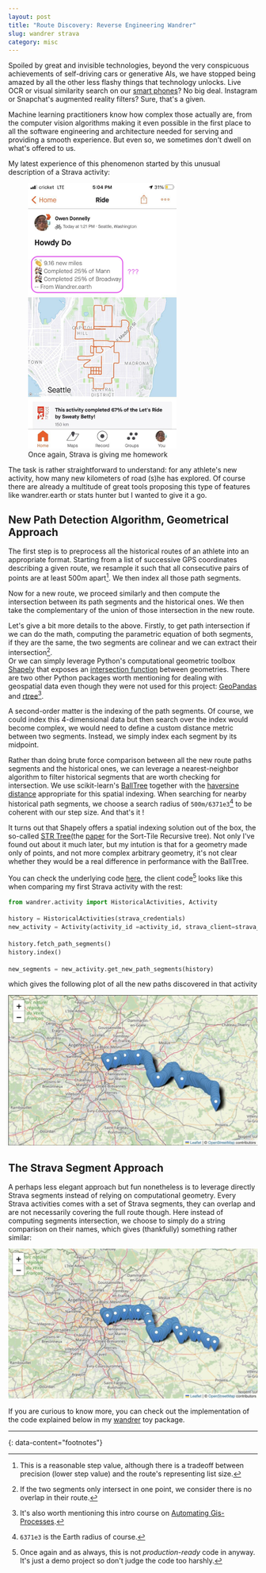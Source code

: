 ```yaml
---
layout: post
title: "Route Discovery: Reverse Engineering Wandrer"
slug: wandrer strava
category: misc
---
```


Spoiled by great and invisible technologies, beyond the very conspicuous achievements of self-driving cars or generative AIs, we have stopped being amazed by all the other less flashy things that technology unlocks. Live OCR or visual similarity search on our [smart phones](https://lens.google)? No big deal. Instagram or Snapchat's augmented reality filters? Sure, that's a given.  

Machine learning practitioners know how complex those actually are, from the computer vision algorithms making it even possible in the first place to all the software engineering and architecture needed for serving and providing a smooth experience. But even so, we sometimes don't dwell on what's offered to us.  

My latest experience of this phenomenon started by this unusual description of a Strava activity:

<figure>
    <img src="/assets/images/wandrer.jpeg" alt="Wandrer on Strava" width="300" >
  <figcaption>Once again, Strava is giving me homework</figcaption>
</figure>

The task is rather straightforward to understand: for any athlete's new activity, how many new kilometers of road (s)he has explored. Of course there are already a multitude of great tools proposing this type of features like wandrer.earth or stats hunter but I wanted to give it a go.

## New Path Detection Algorithm, Geometrical Approach

The first step is to preprocess all the historical routes of an athlete into an appropriate format. Starting from a list of successive GPS coordinates describing a given route, we resample it such that all consecutive pairs of points are at least 500m apart[^1]. We then index all those path segments.  

Now for a new route, we proceed similarly and then compute the intersection between its path segments and the historical ones.  We then take the complementary of the union of those intersection in the new route. 

Let's give a bit more details to the above. Firstly, to get path intersection if we can do the math, computing the parametric equation of both segments, if they are the same, the two segments are colinear and we can extract their intersection[^2].  
Or we can simply leverage Python's computational geometric toolbox [Shapely](https://shapely.readthedocs.io/en/stable/manual.html) that exposes an [intersection function](https://shapely.readthedocs.io/en/stable/reference/shapely.intersection.html) between geometries. There are two other Python packages worth mentioning for dealing with geospatial data even though they were not used for this project: [GeoPandas](https://geopandas.org/en/stable/index.html) and [rtree](https://github.com/Toblerity/rtree)[^3].

A second-order matter is the indexing of the path segments. Of course, we could index this 4-dimensional data but then search over the index would become complex, we would need to define a custom distance metric between two segments. Instead, we simply index each segment by its midpoint.  

Rather than doing brute force comparison between all the new route paths segments and the historical ones, we can leverage a nearest-neighbor algorithm to filter historical segments that are worth checking for intersection. We use scikit-learn's [BallTree](https://scikit-learn.org/stable/modules/generated/sklearn.neighbors.BallTree.html) together with the [haversine distance](https://scikit-learn.org/stable/modules/generated/sklearn.metrics.pairwise.distance_metrics.html#sklearn.metrics.pairwise.distance_metrics) appropriate for this spatial indexing. When searching for nearby historical path segments, we choose a search radius of `500m/6371e3`[^4] to be coherent with our step size. And that's it !  

It turns out that Shapely offers a spatial indexing solution out of the box, the so-called [STR Tree](https://shapely.readthedocs.io/en/stable/strtree.html)(the [paper](https://ia600900.us.archive.org/27/items/nasa_techdoc_19970016975/19970016975.pdf) for the Sort-Tile Recursive tree). Not only I've found out about it much later, but my intution is that for a  geometry made only of points, and not more complex arbitrary geometry, it's not clear whether they would be a real difference in performance with the BallTree.

You can check the underlying code [here](https://github.com/dsleo/wandrer), the client code[^5] looks like this when comparing my first Strava activity with the rest:

```python
from wandrer.activity import HistoricalActivities, Activity

history = HistoricalActivities(strava_credentials)
new_activity = Activity(activity_id =activity_id, strava_client=strava_credentials)

history.fetch_path_segments()
history.index()

new_segments = new_activity.get_new_path_segments(history)
```

which gives the following plot of all the new paths discovered in that activity

![New Segment](/assets/images/strava_new_path.jpeg)


## The Strava Segment Approach

A perhaps less elegant approach but fun nonetheless is to leverage directly Strava segments instead of relying on computational geometry. Every Strava activities comes with a set of Strava segments, they can overlap and are not necessarily covering the full route though. Here instead of computing segments intersection, we choose to simply do a string comparison on their names, which gives (thankfully) something rather similar:

![New Strava Segment](/assets/images/strava_segment.jpeg)  

If you are curious to know more, you can check out the implementation of the code explained below in my [wandrer](https://github.com/dsleo/wandrer) toy package.



---
{: data-content="footnotes"}

[^1]: This is a reasonable step value, although there is a tradeoff between precision (lower step value) and the route's representing list size.
[^2]: If the two segments only intersect in one point, we consider there is no overlap in their route.
[^3]: It's also worth mentioning this intro course on [Automating Gis-Processes](https://autogis-site.readthedocs.io/en/2019/index.html).
[^4]: `6371e3` is the Earth radius of course.
[^5]: Once again and as always, this is not *production-ready* code in anyway. It's just a demo project so don't judge the code too harshly.




